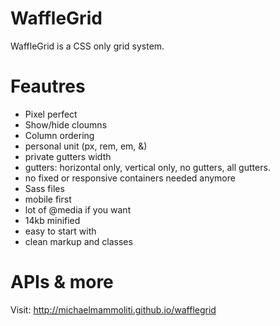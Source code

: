 # WaffleGrid
WaffleGrid is a CSS only grid system.

# Feautres
- Pixel perfect
- Show/hide cloumns
- Column ordering
- personal unit (px, rem, em, &)
- private gutters width
- gutters: horizontal only, vertical only, no gutters, all gutters.
- no fixed or responsive containers needed anymore
- Sass files
- mobile first
- lot of @media if you want
- 14kb minified
- easy to start with
- clean markup and classes

# APIs & more
Visit: http://michaelmammoliti.github.io/wafflegrid

